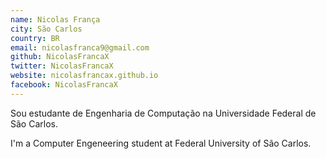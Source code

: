 ```yaml
---
name: Nicolas França
city: São Carlos
country: BR
email: nicolasfranca9@gmail.com
github: NicolasFrancaX
twitter: NicolasFrancaX
website: nicolasfrancax.github.io
facebook: NicolasFrancaX
---
```


Sou estudante de Engenharia de Computação na Universidade Federal de São Carlos. 

I'm a Computer Engeneering student at Federal University of São Carlos.
